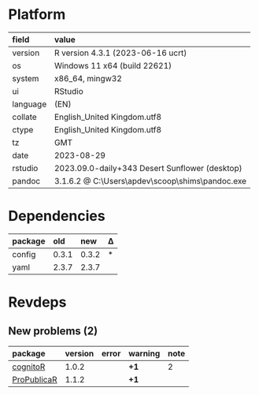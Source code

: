 # Platform

|field    |value                                           |
|:--------|:-----------------------------------------------|
|version  |R version 4.3.1 (2023-06-16 ucrt)               |
|os       |Windows 11 x64 (build 22621)                    |
|system   |x86_64, mingw32                                 |
|ui       |RStudio                                         |
|language |(EN)                                            |
|collate  |English_United Kingdom.utf8                     |
|ctype    |English_United Kingdom.utf8                     |
|tz       |GMT                                             |
|date     |2023-08-29                                      |
|rstudio  |2023.09.0-daily+343 Desert Sunflower (desktop)  |
|pandoc   |3.1.6.2 @ C:\Users\apdev\scoop\shims\pandoc.exe |

# Dependencies

|package |old   |new   |Δ  |
|:-------|:-----|:-----|:--|
|config  |0.3.1 |0.3.2 |*  |
|yaml    |2.3.7 |2.3.7 |   |

# Revdeps

## New problems (2)

|package     |version |error |warning |note |
|:-----------|:-------|:-----|:-------|:----|
|[cognitoR](problems.md#cognitor)|1.0.2   |      |__+1__  |2    |
|[ProPublicaR](problems.md#propublicar)|1.1.2   |      |__+1__  |     |

